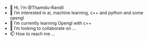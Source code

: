 - 👋 Hi, I’m @Thamidu-Randil
- 👀 I’m interested in ai, machine learning, c++ and python and some opengl
- 🌱 I’m currently learning Opengl with c++
- 💞️ I’m looking to collaborate on ...
- 📫 How to reach me ...

<!---
Thamidu-Randil/Thamidu-Randil is a ✨ special ✨ repository because its `README.md` (this file) appears on your GitHub profile.
You can click the Preview link to take a look at your changes.
--->
